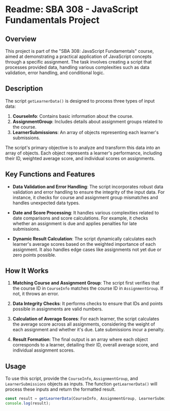 # Readme: SBA 308 - JavaScript Fundamentals Project

## Overview

This project is part of the "SBA 308: JavaScript Fundamentals" course, aimed at demonstrating a practical application of JavaScript concepts through a specific assignment. The task involves creating a script that processes provided data, handling various complexities such as data validation, error handling, and conditional logic.

## Description

The script `getLearnerData()` is designed to process three types of input data:

1. **CourseInfo**: Contains basic information about the course.
2. **AssignmentGroup**: Includes details about assignment groups related to the course.
3. **LearnerSubmissions**: An array of objects representing each learner's submissions.

The script's primary objective is to analyze and transform this data into an array of objects. Each object represents a learner's performance, including their ID, weighted average score, and individual scores on assignments.

## Key Functions and Features

- **Data Validation and Error Handling**: The script incorporates robust data validation and error handling to ensure the integrity of the input data. For instance, it checks for course and assignment group mismatches and handles unexpected data types.

- **Date and Score Processing**: It handles various complexities related to date comparisons and score calculations. For example, it checks whether an assignment is due and applies penalties for late submissions.

- **Dynamic Result Calculation**: The script dynamically calculates each learner's average scores based on the weighted importance of each assignment. It also handles edge cases like assignments not yet due or zero points possible.

## How It Works

1. **Matching Course and Assignment Group**: The script first verifies that the course ID in `CourseInfo` matches the course ID in `AssignmentGroup`. If not, it throws an error.

2. **Data Integrity Checks**: It performs checks to ensure that IDs and points possible in assignments are valid numbers.

3. **Calculation of Average Scores**: For each learner, the script calculates the average score across all assignments, considering the weight of each assignment and whether it's due. Late submissions incur a penalty.

4. **Result Formation**: The final output is an array where each object corresponds to a learner, detailing their ID, overall average score, and individual assignment scores.

## Usage

To use this script, provide the `CourseInfo`, `AssignmentGroup`, and `LearnerSubmissions` objects as inputs. The function `getLearnerData()` will process these inputs and return the formatted result.

```javascript
const result = getLearnerData(CourseInfo, AssignmentGroup, LearnerSubmissions);
console.log(result);
```
